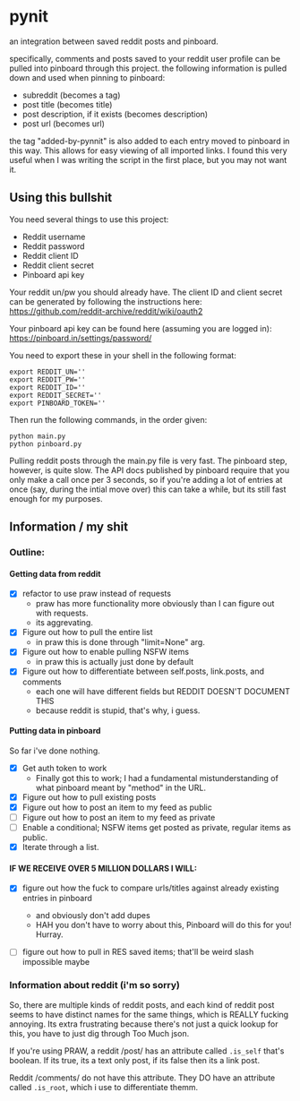 # pynit
an integration between saved reddit posts and pinboard. 

specifically, comments and posts saved to your reddit user profile can be pulled into pinboard through this project. the following information is pulled down and used when pinning to pinboard:
- subreddit (becomes a tag)
- post title (becomes title)
- post description, if it exists (becomes description)
- post url (becomes url)

the tag "added-by-pynnit" is also added to each entry moved to pinboard in this way. This allows for easy viewing of all imported links. I found this very useful when I was writing the script in the first place, but you may not want it. 
## Using this bullshit 
You need several things to use this project:
- Reddit username
- Reddit password
- Reddit client ID 
- Reddit client secret
- Pinboard api key

Your reddit un/pw you should already have. The client ID and client secret can be generated by following the instructions here:
https://github.com/reddit-archive/reddit/wiki/oauth2

Your pinboard api key can be found here (assuming you are logged in):
https://pinboard.in/settings/password/

You need to export these in your shell in the following format:
```
export REDDIT_UN=''
export REDDIT_PW=''
export REDDIT_ID=''
export REDDIT_SECRET=''
export PINBOARD_TOKEN=''
```

Then run the following commands, in the order given:

```
python main.py
python pinboard.py
```

Pulling reddit posts through the main.py file is very fast. The pinboard step, however, is quite slow. The API docs published by pinboard require that you only make a call once per 3 seconds, so if you're adding a lot of entries at once (say, during the intial move over) this can take a while, but its still fast enough for my purposes.

## Information / my shit
### Outline:
#### Getting data from reddit
- [X] refactor to use praw instead of requests
  - praw has more functionality more obviously than I can figure out with requests.
  - its aggrevating.
- [X] Figure out how to pull the entire list
  - in praw this is done through "limit=None" arg.
- [X] Figure out how to enable pulling NSFW items
  - in praw this is actually just done by default
- [X] Figure out how to differentiate between self.posts, link.posts, and comments
  - each one will have different fields but REDDIT DOESN'T DOCUMENT THIS
  - because reddit is stupid, that's why, i guess.

#### Putting data in pinboard
So far i've done nothing.
- [X] Get auth token to work
  - Finally got this to work; I had a fundamental mistunderstanding of what pinboard meant by "method" in the URL.
- [X] Figure out how to pull existing posts
- [X] Figure out how to post an item to my feed as public
- [ ] Figure out how to post an item to my feed as private
- [ ] Enable a conditional; NSFW items get posted as private, regular items as public.
- [X] Iterate through a list.

#### IF WE RECEIVE OVER 5 MILLION DOLLARS I WILL:
- [X] figure out how the fuck to compare urls/titles against already existing entries in pinboard
  - and obviously don't add dupes
  - HAH you don't have to worry about this, Pinboard will do this for you! Hurray.
- [ ] figure out how to pull in RES saved items; that'll be weird slash impossible maybe


### Information about reddit (i'm so sorry)
So, there are multiple kinds of reddit posts, and each kind of reddit post seems to have distinct names for the same things, which is REALLY fucking annoying. Its extra frustrating because there's not just a quick lookup for this, you have to just dig through Too Much json.

If you're using PRAW, a reddit /post/ has an attribute called `.is_self` that's boolean. If its true, its a text only post, if its false then its a link post.

Reddit /comments/ do not have this attribute. They DO have an attribute called `.is_root`, which i use to differentiate themm.
